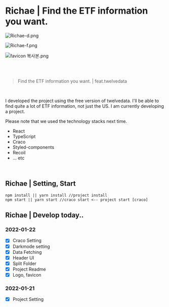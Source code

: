 # Richae | Find the ETF information you want.

![Richae-d.png](https://s3.us-west-2.amazonaws.com/secure.notion-static.com/9b5e2c30-7cfb-40f1-b74d-b9f7e3d73a75/Richae-d.png?X-Amz-Algorithm=AWS4-HMAC-SHA256&X-Amz-Content-Sha256=UNSIGNED-PAYLOAD&X-Amz-Credential=AKIAT73L2G45EIPT3X45%2F20230121%2Fus-west-2%2Fs3%2Faws4_request&X-Amz-Date=20230121T213510Z&X-Amz-Expires=86400&X-Amz-Signature=904f6c777a86fa96db6882a28737aca831d2aa1048ff5c4fa6f4812b964ec457&X-Amz-SignedHeaders=host&response-content-disposition=filename%3D%22Richae-d.png%22&x-id=GetObject)

![Richae-f.png](https://s3.us-west-2.amazonaws.com/secure.notion-static.com/1e78cf30-8205-4b83-88da-df7a15db38cd/Richae-f.png?X-Amz-Algorithm=AWS4-HMAC-SHA256&X-Amz-Content-Sha256=UNSIGNED-PAYLOAD&X-Amz-Credential=AKIAT73L2G45EIPT3X45%2F20230121%2Fus-west-2%2Fs3%2Faws4_request&X-Amz-Date=20230121T213546Z&X-Amz-Expires=86400&X-Amz-Signature=1460ebca118a626b91809db97e8b0dc69a68a63699db3ec3689435976ec5bffa&X-Amz-SignedHeaders=host&response-content-disposition=filename%3D%22Richae-f.png%22&x-id=GetObject)

![favicon 복사본.png](https://s3.us-west-2.amazonaws.com/secure.notion-static.com/4c14cd13-3073-4b1b-9010-a6f630e59a73/favicon_%E1%84%87%E1%85%A9%E1%86%A8%E1%84%89%E1%85%A1%E1%84%87%E1%85%A9%E1%86%AB.png?X-Amz-Algorithm=AWS4-HMAC-SHA256&X-Amz-Content-Sha256=UNSIGNED-PAYLOAD&X-Amz-Credential=AKIAT73L2G45EIPT3X45%2F20230121%2Fus-west-2%2Fs3%2Faws4_request&X-Amz-Date=20230121T212857Z&X-Amz-Expires=86400&X-Amz-Signature=199ad39f221223f1b45e81ddef65b7b2dde2f2057d1b976532b4e077097c1cc4&X-Amz-SignedHeaders=host&response-content-disposition=filename%3D%22favicon%2520%25E1%2584%2587%25E1%2585%25A9%25E1%2586%25A8%25E1%2584%2589%25E1%2585%25A1%25E1%2584%2587%25E1%2585%25A9%25E1%2586%25AB.png%22&x-id=GetObject)

<br>
<br>

> Find the ETF information you want. | feat.twelvedata

<br>

I developed the project using the free version of twelvedata.
I'll be able to find quite a lot of ETF information, not just the US.
I am currently developing a project.

Please note that we used the technology stacks next time.

- React
- TypeScript
- Craco
- Styled-components
- Recoil
- ... etc

<br>

## Richae | Setting, Start

```
npm install || yarn install //project install
npm start || yarn start //craco start <-- project start [craco]
```

## Richae | Develop today..

### 2022-01-22

- [x] Craco Setting
- [x] Darkmode setting
- [x] Data Fetching
- [x] Header UI
- [x] Split Folder
- [x] Project Readme
- [x] Logo, favicon

### 2022-01-21

- [x] Project Setting
